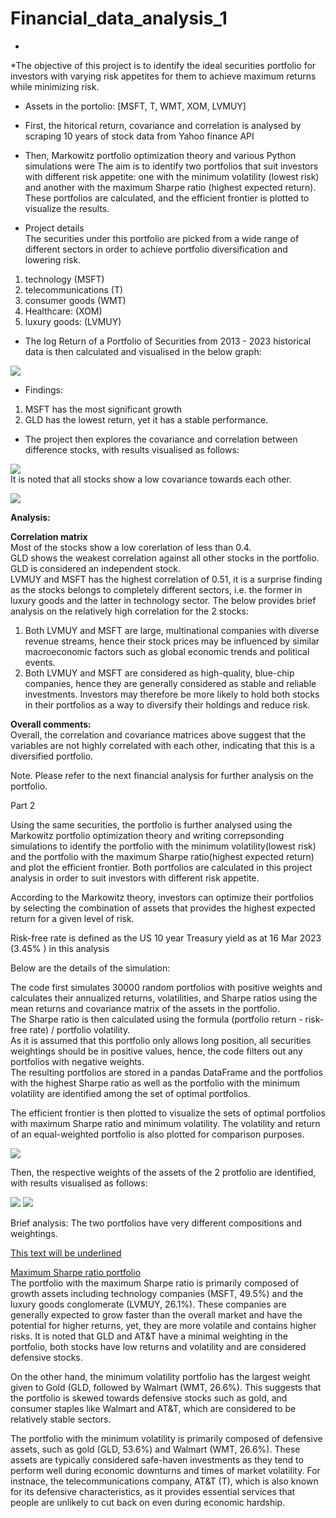 # Financial_data_analysis_1

*
*The objective of this project is to identify the ideal securities portfolio for investors with varying risk appetites for them to achieve maximum returns while minimizing risk.
* Assets in the portolio: [MSFT, T, WMT, XOM, LVMUY]
* First, the hitorical return, covariance and correlation is analysed by scraping 10 years of stock data from Yahoo finance API
* Then, Markowitz portfolio optimization theory and various Python simulations were  The aim is to identify two portfolios that suit investors with different risk appetite: one with the minimum volatility (lowest risk) and another with the maximum Sharpe ratio (highest expected return). These portfolios are calculated, and the efficient frontier is plotted to visualize the results.

* Project details  
The securities under this portfolio are picked from a wide range of different sectors in order to achieve portfolio diversification and lowering risk.
1. technology (MSFT)  
2. telecommunications (T)  
3. consumer goods (WMT)  
4. Healthcare: (XOM)  
5. luxury goods: (LVMUY)  

* The log Return of a Portfolio of Securities from 2013 - 2023 historical data is then calculated and visualised in the below graph:

![](https://github.com/GISOGISO/Financial_data_analysis/blob/main/images/Normalised%20Portfolio%20stock%20price%202013-2023'.png)
* Findings: 
1. MSFT has the most significant growth   
2. GLD has the lowest return, yet it has a stable performance.

* The project then explores the covariance and correlation between difference stocks, with results visualised as follows:
 
![](https://github.com/GISOGISO/Financial_data_analysis/blob/main/images/Portfolio%20annualised%20covariance%20matrix%20heatmap.png)  
It is noted that all stocks show a low covariance towards each other.  

![](https://github.com/GISOGISO/Financial_data_analysis/blob/main/images/Portfolio%20correlation%20matrix%20heatmap.png)

**Analysis:**  

**Correlation matrix**  
Most of the stocks show a low corerlation of less than 0.4.  
GLD shows the weakest correlation against all other stocks in the portfolio.  GLD is considered an independent stock.  
LVMUY and MSFT has the highest correlation of 0.51, it is a surprise finding as the stocks belongs to completely different sectors, i.e. the former in luxury goods and the latter in technology sector. The below provides brief analysis on the relatively high correlation for the 2 stocks:  
1. Both LVMUY and MSFT are large, multinational companies with diverse revenue streams, hence their stock prices may be influenced by similar macroeconomic factors such as global economic trends and political events.
2. Both LVMUY and MSFT are considered as high-quality, blue-chip companies, hence they are generally considered as stable and reliable investments. Investors may therefore be more likely to hold both stocks in their portfolios as a way to diversify their holdings and reduce risk.

**Overall comments:**  
Overall, the correlation and covariance matrices above suggest that the variables are not highly correlated with each other, indicating that this is a diversified portfolio. 

Note. Please refer to the next financial analysis for further analysis on the portfolio.

Part 2

Using the same securities, the portfolio is further analysed using the Markowitz portfolio optimization theory and writing correpsonding simulations to identify the portfolio with the minimum volatility(lowest risk) and the portfolio with the maximum Sharpe ratio(highest expected return) and plot the efficient frontier. Both portfolios are calculated in this project analysis in order to suit investors with different risk appetite.

According to the Markowitz theory, investors can optimize their portfolios by selecting the combination of assets that provides the highest expected return for a given level of risk. 

Risk-free rate is defined as the US 10 year Treasury yield as at 16 Mar 2023 (3.45%	) in this analysis

Below are the details of the simulation: 

The code first simulates 30000 random portfolios with positive weights and calculates their annualized returns, volatilities, and Sharpe ratios using the mean returns and covariance matrix of the assets in the portfolio.  
The Sharpe ratio is then calculated using the formula (portfolio return - risk-free rate) / portfolio volatility.  
As it is assumed that this portfolio only allows long position, all securities weightings should be in positive values, hence, the code filters out any portfolios with negative weights.  
The resulting portfolios are stored in a pandas DataFrame and the portfolios with the highest Sharpe ratio as well as the portfolio with the minimum volatility are identified among the set of optimal portfolios.  

The efficient frontier is then plotted to visualize the sets of optimal portfolios with maximum Sharpe ratio and minimum volatility.  The volatility and return of an equal-weighted portfolio is also plotted for comparison purposes.

![](https://github.com/GISOGISO/Financial_data_analysis/blob/main/images/Efficient%20Frontier%20with%20Max%20Sharpe%20Ratio%2C%20min%20volatility%20and%20equal%20weights.png)  

Then,  the respective weights of the assets of the 2 protfolio are identified, with results visualised as follows:  

![](https://github.com/GISOGISO/Financial_data_analysis/blob/main/images/max%20return%20pie%20chart.png)
![](https://github.com/GISOGISO/Financial_data_analysis/blob/main/images/min%20vol%20pie%20chart.png)

Brief analysis:
The two portfolios have very different compositions and weightings.  

<u>This text will be underlined</u>  

<u>Maximum Sharpe ratio portfolio</u>  
The portfolio with the maximum Sharpe ratio is primarily composed of growth assets including technology companies (MSFT, 49.5%) and  the  luxury goods conglomerate (LVMUY, 26.1%). These companies are generally expected to grow faster than the overall market and have the potential for higher returns, yet, they are more volatile and contains higher risks. It is noted that GLD and AT&T have a minimal weighting in the portfolio, both stocks have low returns and volatility and are considered defensive stocks. 

On the other hand, the minimum volatility portfolio has the largest weight given to Gold (GLD, followed by Walmart (WMT, 26.6%). This suggests that the portfolio is skewed towards defensive stocks such as gold, and consumer staples like Walmart and AT&T, which are considered to be relatively stable sectors.

The portfolio with the minimum volatility is primarily composed of defensive assets, such as gold (GLD, 53.6%) and Walmart (WMT, 26.6%). These assets are typically considered safe-haven investments as they tend to perform well during economic downturns and times of market volatility. For instnace, the telecommunications company, AT&T (T), which is also known for its defensive characteristics, as it provides essential services that people are unlikely to cut back on even during economic hardship.



